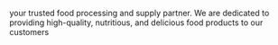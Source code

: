your trusted food processing and supply partner. We are dedicated to providing high-quality, nutritious, and delicious food products to our customers
